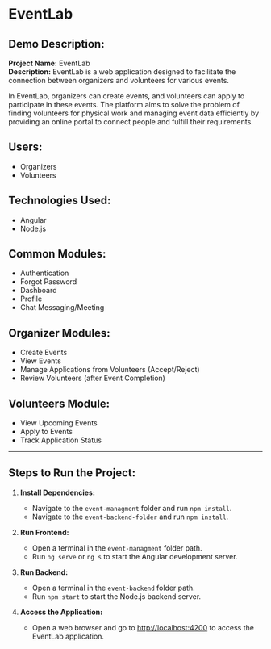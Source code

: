 # EventLab

## Demo Description:

**Project Name:** EventLab  
**Description:** EventLab is a web application designed to facilitate the connection between organizers and volunteers for various events.

In EventLab, organizers can create events, and volunteers can apply to participate in these events. The platform aims to solve the problem of finding volunteers for physical work and managing event data efficiently by providing an online portal to connect people and fulfill their requirements.

## Users:

- Organizers
- Volunteers

## Technologies Used:

- Angular
- Node.js

## Common Modules:

- Authentication
- Forgot Password
- Dashboard
- Profile
- Chat Messaging/Meeting

## Organizer Modules:

- Create Events
- View Events
- Manage Applications from Volunteers (Accept/Reject)
- Review Volunteers (after Event Completion)

## Volunteers Module:

- View Upcoming Events
- Apply to Events
- Track Application Status

---

## Steps to Run the Project:

1. **Install Dependencies:**

   - Navigate to the `event-managment` folder and run `npm install`.
   - Navigate to the `event-backend-folder` and run `npm install`.

2. **Run Frontend:**

   - Open a terminal in the `event-managment` folder path.
   - Run `ng serve` or `ng s` to start the Angular development server.

3. **Run Backend:**

   - Open a terminal in the `event-backend` folder path.
   - Run `npm start` to start the Node.js backend server.

4. **Access the Application:**
   - Open a web browser and go to [http://localhost:4200](http://localhost:4200) to access the EventLab application.

